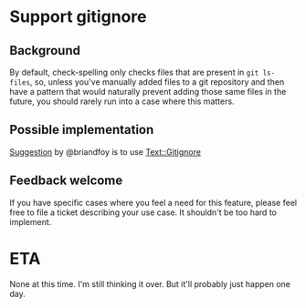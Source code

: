 # Support gitignore

## Background

By default, check-spelling only checks files that are present in `git ls-files`, so, unless you've manually added files to a git repository and then have a pattern that would naturally prevent adding those same files in the future, you should rarely run into a case where this matters.

## Possible implementation 

[Suggestion](https://github.com/check-spelling/check-spelling/issues/10#issuecomment-817354712) by @briandfoy is to use [Text::Gitignore](https://metacpan.org/pod/Text::Gitignore)

## Feedback welcome

If you have specific cases where you feel a need for this feature, please feel free to file a ticket describing your use case. It shouldn't be too hard to implement. 

# ETA

None at this time. I'm still thinking it over. But it'll probably just happen one day.

